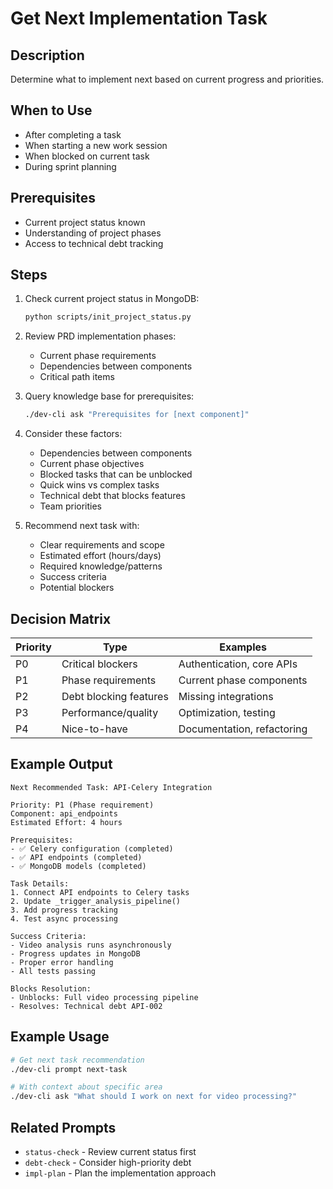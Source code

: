 # Get Next Implementation Task

## Description
Determine what to implement next based on current progress and priorities.

## When to Use
- After completing a task
- When starting a new work session
- When blocked on current task
- During sprint planning

## Prerequisites
- Current project status known
- Understanding of project phases
- Access to technical debt tracking

## Steps

1. Check current project status in MongoDB:
   ```bash
   python scripts/init_project_status.py
   ```

2. Review PRD implementation phases:
   - Current phase requirements
   - Dependencies between components
   - Critical path items

3. Query knowledge base for prerequisites:
   ```bash
   ./dev-cli ask "Prerequisites for [next component]"
   ```

4. Consider these factors:
   - Dependencies between components
   - Current phase objectives
   - Blocked tasks that can be unblocked
   - Quick wins vs complex tasks
   - Technical debt that blocks features
   - Team priorities

5. Recommend next task with:
   - Clear requirements and scope
   - Estimated effort (hours/days)
   - Required knowledge/patterns
   - Success criteria
   - Potential blockers

## Decision Matrix

| Priority | Type | Examples |
|----------|------|----------|
| P0 | Critical blockers | Authentication, core APIs |
| P1 | Phase requirements | Current phase components |
| P2 | Debt blocking features | Missing integrations |
| P3 | Performance/quality | Optimization, testing |
| P4 | Nice-to-have | Documentation, refactoring |

## Example Output
```
Next Recommended Task: API-Celery Integration

Priority: P1 (Phase requirement)
Component: api_endpoints
Estimated Effort: 4 hours

Prerequisites:
- ✅ Celery configuration (completed)
- ✅ API endpoints (completed)
- ✅ MongoDB models (completed)

Task Details:
1. Connect API endpoints to Celery tasks
2. Update _trigger_analysis_pipeline()
3. Add progress tracking
4. Test async processing

Success Criteria:
- Video analysis runs asynchronously
- Progress updates in MongoDB
- Proper error handling
- All tests passing

Blocks Resolution:
- Unblocks: Full video processing pipeline
- Resolves: Technical debt API-002
```

## Example Usage
```bash
# Get next task recommendation
./dev-cli prompt next-task

# With context about specific area
./dev-cli ask "What should I work on next for video processing?"
```

## Related Prompts
- `status-check` - Review current status first
- `debt-check` - Consider high-priority debt
- `impl-plan` - Plan the implementation approach